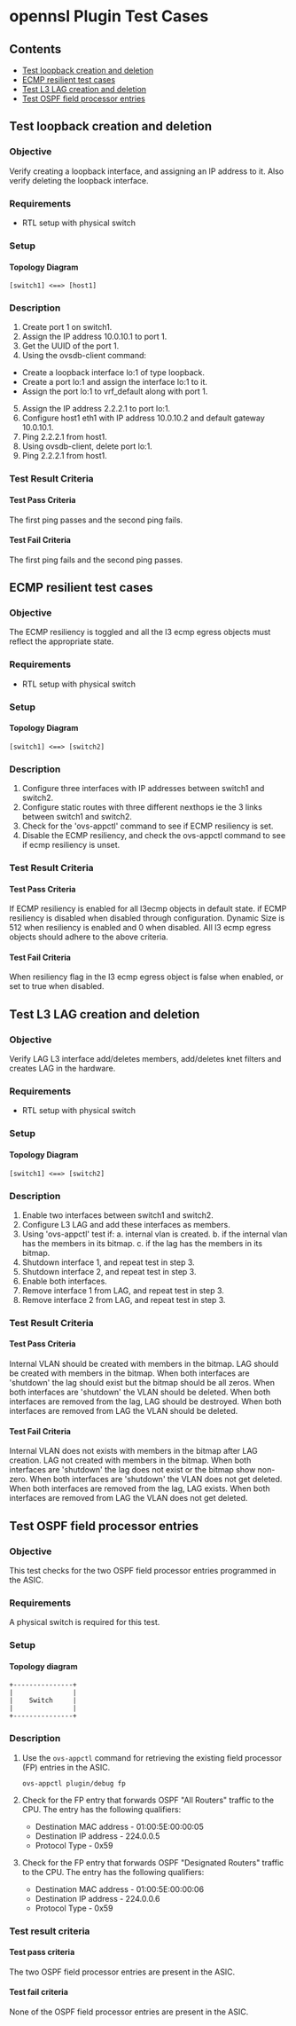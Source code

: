 # opennsl Plugin Test Cases

## Contents
- [Test loopback creation and deletion](#test-loopback-creation-and-deletion)
- [ECMP resilient test cases](#ecmp-resilient-test-cases)
- [Test L3 LAG creation and deletion](#test-l3-lag-creation-and-deletion)
- [Test OSPF field processor entries](#test-ospf-field-processor-entries)

## Test loopback creation and deletion
### Objective
Verify creating a loopback interface, and assigning an IP address to it. Also verify deleting the loopback interface.
### Requirements
 - RTL setup with physical switch

### Setup
#### Topology Diagram
```
[switch1] <==> [host1]
```
### Description
1. Create port 1 on switch1.
2. Assign the IP address 10.0.10.1 to port 1.
3. Get the UUID of the port 1.
4. Using the ovsdb-client command:
 - Create a loopback interface lo:1 of type loopback.
 - Create a port lo:1 and assign the interface lo:1 to it.
 - Assign the port lo:1 to vrf_default along with port 1.
5. Assign the IP address 2.2.2.1 to port lo:1.
6. Configure host1 eth1 with IP address 10.0.10.2 and default gateway 10.0.10.1.
7. Ping 2.2.2.1 from host1.
8. Using ovsdb-client, delete port lo:1.
9. Ping 2.2.2.1 from host1.

### Test Result Criteria
#### Test Pass Criteria
The first ping passes and the second ping fails.
#### Test Fail Criteria
The first ping fails and the second ping passes.

## ECMP resilient test cases
### Objective
The ECMP resiliency is toggled and all the l3 ecmp egress objects must reflect the appropriate state.

### Requirements
 - RTL setup with physical switch

### Setup
#### Topology Diagram
```
[switch1] <==> [switch2]
```

### Description
1. Configure three interfaces with IP addresses between switch1 and switch2.
2. Configure static routes with three different nexthops ie the 3 links between switch1 and switch2.
3. Check for the 'ovs-appctl' command to see if ECMP resiliency is set.
4. Disable the ECMP resiliency, and check the ovs-appctl command to see if ecmp resiliency is unset.

### Test Result Criteria
#### Test Pass Criteria
   If ECMP resiliency is enabled for all l3ecmp objects in default state.
   if ECMP resiliency is disabled when disabled through configuration.
   Dynamic Size is 512 when resiliency is enabled and 0 when disabled.
   All l3 ecmp egress objects should adhere to the above criteria.

#### Test Fail Criteria
   When resiliency flag in the l3 ecmp egress object is false when enabled, or set to true when disabled.

## Test L3 LAG creation and deletion
### Objective
Verify LAG L3 interface add/deletes members, add/deletes knet filters and creates LAG in the hardware.

### Requirements
 - RTL setup with physical switch

### Setup
#### Topology Diagram
```
[switch1] <==> [switch2]
```

### Description
1. Enable two interfaces between switch1 and switch2.
2. Configure L3 LAG and add these interfaces as members.
3. Using 'ovs-appctl' test if:
    a. internal vlan is created.
    b. if the internal vlan has the members in its bitmap.
    c. if the lag has the members in its bitmap.
4. Shutdown interface 1, and repeat test in step 3.
5. Shutdown interface 2, and repeat test in step 3.
6. Enable both interfaces.
7. Remove interface 1 from LAG, and repeat test in step 3.
8. Remove interface 2 from LAG, and repeat test in step 3.

### Test Result Criteria
#### Test Pass Criteria
   Internal VLAN should be created with members in the bitmap.
   LAG should be created with members in the bitmap.
   When both interfaces are 'shutdown' the lag should exist but the bitmap should be all zeros.
   When both interfaces are 'shutdown' the VLAN should be deleted.
   When both interfaces are removed from the lag, LAG should be destroyed.
   When both interfaces are removed from LAG the VLAN should be deleted.

#### Test Fail Criteria
   Internal VLAN does not exists with members in the bitmap after LAG creation.
   LAG not created with members in the bitmap.
   When both interfaces are 'shutdown' the lag does not exist or the bitmap show non-zero.
   When both interfaces are 'shutdown' the VLAN does not get deleted.
   When both interfaces are removed from the lag, LAG exists.
   When both interfaces are removed from LAG the VLAN does not get deleted.

## Test OSPF field processor entries
### Objective
This test checks for the two OSPF field processor entries programmed in the ASIC.
### Requirements
A physical switch is required for this test.

### Setup
#### Topology diagram
```ditaa
+---------------+
|               |
|    Switch     |
|               |
+---------------+
```
### Description
1. Use the `ovs-appctl` command for retrieving the existing field processor (FP) entries in the ASIC.
    ```
    ovs-appctl plugin/debug fp
    ```

2. Check for the FP entry that forwards OSPF "All Routers" traffic to the CPU. The entry has the following qualifiers:
    - Destination MAC address - 01:00:5E:00:00:05
    - Destination IP address -  224.0.0.5
    - Protocol Type - 0x59
3. Check for the FP entry that forwards OSPF "Designated Routers" traffic to the CPU. The entry has the following qualifiers:
    - Destination MAC address - 01:00:5E:00:00:06
    - Destination IP address -  224.0.0.6
    - Protocol Type - 0x59

### Test result criteria
#### Test pass criteria
The two OSPF field processor entries are present in the ASIC.
#### Test fail criteria
None of the OSPF field processor entries are present in the ASIC.
